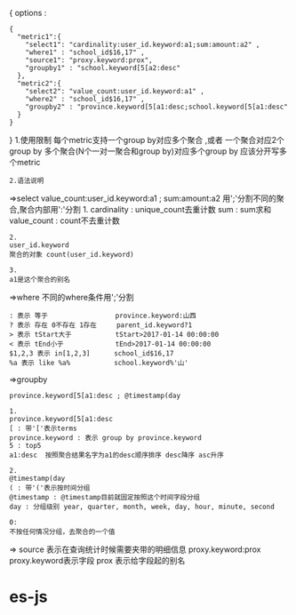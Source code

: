 {
  options : 

    {
      "metric1":{
        "select1": "cardinality:user_id.keyword:a1;sum:amount:a2" ,
        "where1" : "school_id$16,17" ,
        "source1": "proxy.keyword:prox",
        "groupby1" : "school.keyword[5[a2:desc"
      },
      "metric2":{
        "select2": "value_count:user_id.keyword:a1" ,
        "where2" : "school_id$16,17" ,
        "groupby2" : "province.keyword[5[a1:desc;school.keyword[5[a1:desc"
      }
    }
}
    1.使用限制
    每个metric支持一个group by对应多个聚合 ,或者 一个聚合对应2个group by
    多个聚合(N个一对一聚合和group by)对应多个group by 应该分开写多个metric

    2.语法说明

  =>select
    value_count:user_id.keyword:a1 ; sum:amount:a2
    用';'分割不同的聚合,聚合内部用':'分割
    1.
    cardinality  : unique_count去重计数
    sum   : sum求和
    value_count : count不去重计数

    2.
    user_id.keyword
    聚合的对象 count(user_id.keyword)

    3.
    a1是这个聚合的别名

  =>where
    不同的where条件用';'分割

    : 表示 等于                 province.keyword:山西
    ? 表示 存在 0不存在 1存在     parent_id.keyword?1
    > 表示 tStart大于           tStart>2017-01-14 00:00:00
    < 表示 tEnd小于             tEnd>2017-01-14 00:00:00
    $1,2,3 表示 in[1,2,3]      school_id$16,17
    %a 表示 like %a%           school.keyword%'山'

  =>groupby

    province.keyword[5[a1:desc ; @timestamp(day

    1.
    province.keyword[5[a1:desc
    [ : 带'['表示terms
    province.keyword : 表示 group by province.keyword  
    5 : top5
    a1:desc  按照聚合结果名字为a1的desc顺序排序 desc降序 asc升序

    2.
    @timestamp(day
    ( : 带'('表示按时间分组
    @timestamp : @timestamp目前就固定按照这个时间字段分组
    day : 分组级别 year, quarter, month, week, day, hour, minute, second

    0:
    不按任何情况分组，去聚合的一个值

  => source
    表示在查询统计时候需要夹带的明细信息
    proxy.keyword:prox
    proxy.keyword表示字段   prox  表示给字段起的别名
# es-js
